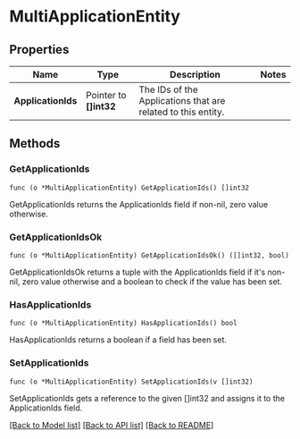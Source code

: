 # MultiApplicationEntity

## Properties

Name | Type | Description | Notes
------------ | ------------- | ------------- | -------------
**ApplicationIds** | Pointer to **[]int32** | The IDs of the Applications that are related to this entity. | 

## Methods

### GetApplicationIds

`func (o *MultiApplicationEntity) GetApplicationIds() []int32`

GetApplicationIds returns the ApplicationIds field if non-nil, zero value otherwise.

### GetApplicationIdsOk

`func (o *MultiApplicationEntity) GetApplicationIdsOk() ([]int32, bool)`

GetApplicationIdsOk returns a tuple with the ApplicationIds field if it's non-nil, zero value otherwise
and a boolean to check if the value has been set.

### HasApplicationIds

`func (o *MultiApplicationEntity) HasApplicationIds() bool`

HasApplicationIds returns a boolean if a field has been set.

### SetApplicationIds

`func (o *MultiApplicationEntity) SetApplicationIds(v []int32)`

SetApplicationIds gets a reference to the given []int32 and assigns it to the ApplicationIds field.


[[Back to Model list]](../README.md#documentation-for-models) [[Back to API list]](../README.md#documentation-for-api-endpoints) [[Back to README]](../README.md)


